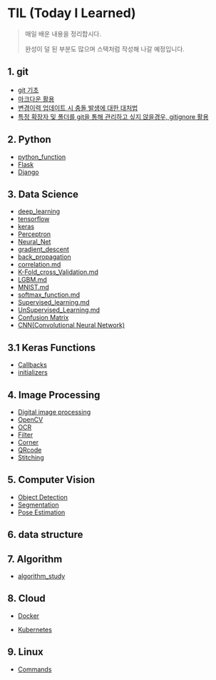 # TIL (Today I Learned)

> 매일 배운 내용을 정리합시다.
>
> 완성이 덜 된 부분도 많으며 스택처럼 작성해 나갈 예정입니다.



## 1. git

* [git 기초](./git/git.md)
* [마크다운 활용](./git/markdown.md)
* [변경이력 업데이트 시 충돌 발생에 대한 대처법](./git/How%20to%20resolve%20errors%20during%20push-pull.md)
* [특정 확장자 및 폴더를 git을 통해 관리하고 싶지 않을경우, gitignore 활용](./git/gitignore.md)

## 2. Python

- [python_function](python/python_function.md)
- [Flask](python/Flask.md)
- [Django](python/)

## 3. Data Science

- [deep_learning](https://github.com/madfalc0n/TIL/blob/master/data_science/Deep_Learning.md)
- [tensorflow](https://github.com/madfalc0n/TIL/blob/master/data_science/Tensorflow.md)
- [keras](https://github.com/madfalc0n/TIL/blob/master/data_science/Keras.md)
- [Perceptron](https://github.com/madfalc0n/TIL/blob/master/data_science/Perceptron.md)
- [Neural_Net](data_science/Neural_Network.md)
- [gradient_descent](https://github.com/madfalc0n/TIL/blob/master/data_science/gradient_descent.md)
- [back_propagation](https://github.com/madfalc0n/TIL/blob/master/data_science/back_propagation.md)
- [correlation.md](https://github.com/madfalc0n/TIL/blob/master/data_science/correlation.md)
- [K-Fold_cross_Validation.md](https://github.com/madfalc0n/TIL/blob/master/data_science/K-Fold_cross_Validation.md)
- [LGBM.md](https://github.com/madfalc0n/TIL/blob/master/data_science/LGBM.md)
- [MNIST.md](https://github.com/madfalc0n/TIL/blob/master/data_science/MNIST.md)
- [softmax_function.md](https://github.com/madfalc0n/TIL/blob/master/data_science/softmax_function.md)
- [Supervised_learning.md](https://github.com/madfalc0n/TIL/blob/master/data_science/Supervised_learning.md)
- [UnSupervised_Learning.md](https://github.com/madfalc0n/TIL/blob/master/data_science/UnSupervised_Learning.md)
- [Confusion Matrix](https://github.com/madfalc0n/TIL/blob/master/data_science/Confusion_Matrix.md)
- [CNN(Convolutional Neural Network)](https://github.com/madfalc0n/TIL/blob/master/data_science/CNN.md)



## 3.1 Keras Functions

- [Callbacks](/data_science/Keras_callback_Function.md)
- [ initializers](/data_science)



## 4. Image Processing

- [Digital image processing](https://github.com/madfalc0n/TIL/blob/master/computer_processing/Digital_image_processing.md)
- [OpenCV](https://github.com/madfalc0n/TIL/blob/master/computer_processing/OpenCV.md)
- [OCR](computer_processing/use_OCR.md)
- [Filter](computer_processing/filter.md)
- [Corner](computer_processing/Corner.md)
- [QRcode](computer_processing/QRCODE.md)
- [Stitching](computer_processing/stitching.md)



## 5. Computer Vision

- [Object Detection](computer_processing/Object_detection.md)
- [Segmentation](computer_processing/Segmentation.md)
- [Pose Estimation](computer_processing/Pose_Estimation.md)



## 6. data structure





## 7. Algorithm

- [algorithm_study](algorithm_study/algorithm_study.md)



## 8. Cloud

- [Docker](Cloud/Docker)

- [Kubernetes]()



## 9. Linux

- [Commands](Linux/Linux_command.md)